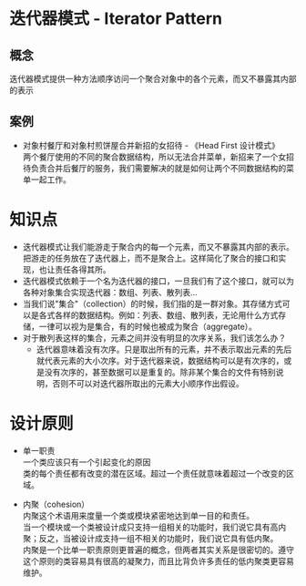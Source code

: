 # 迭代器模式 - Iterator Pattern

## 概念

迭代器模式提供一种方法顺序访问一个聚合对象中的各个元素，而又不暴露其内部的表示

## 案例

* 对象村餐厅和对象村煎饼屋合并新招的女招待 - 《Head First 设计模式》   
  两个餐厅使用的不同的聚合数据结构，所以无法合并菜单，新招来了一个女招待负责合并后餐厅的服务，我们需要解决的就是如何让两个不同数据结构的菜单一起工作。

# 知识点

* 迭代器模式让我们能游走于聚合内的每一个元素，而又不暴露其内部的表示。把游走的任务放在了迭代器上，而不是聚合上。这样简化了聚合的接口和实现，也让责任各得其所。
* 迭代器模式依赖于一个名为迭代器的接口，一旦我们有了这个接口，就可以为各种对象集合实现迭代器：数组、列表、散列表...
* 当我们说"集合"（collection）的时候，我们指的是一群对象。其存储方式可以是各式各样的数据结构。例如：列表、数组、散列表，无论用什么方式存储，一律可以视为是集合，有的时候也被成为聚合（aggregate）。
* 对于散列表这样的集合，元素之间并没有明显的次序关系，我们该怎么办？
    * 迭代器意味着没有次序。只是取出所有的元素，并不表示取出元素的先后就代表元素的大小次序。对于迭代器来说，数据结构可以是有次序的，或是没有次序的，甚至数据可以是重复的。除非某个集合的文件有特别说明，否则不可以对迭代器所取出的元素大小顺序作出假设。

# 设计原则

* 单一职责  
  一个类应该只有一个引起变化的原因  
  类的每个责任都有改变的潜在区域。超过一个责任就意味着超过一个改变的区域。

* 内聚（cohesion）  
  内聚这个术语用来度量一个类或模块紧密地达到单一目的和责任。  
  当一个模块或一个类被设计成只支持一组相关的功能时，我们说它具有高内聚；反之，当被设计成支持一组不相关的功能时，我们说它具有低内聚。  
  内聚是一个比单一职责原则更普遍的概念，但两者其实关系是很密切的。遵守这个原则的类容易具有很高的凝聚力，而且比背负许多责任的低内聚类更容易维护。